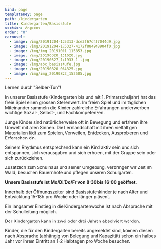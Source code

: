 ```yaml
---
kind: page
templateKey: page
path: /kindergarten
title: Kindergarten/Basisstufe
section: Angebot
order: "0"
carousel:
  - image: /img/20191204-175313-dce3f67d467044d9.jpg
  - image: /img/20191204-175327-4172f8849f8904f0.jpg
  - image: /img/img_20191001_115853.jpg
  - image: /img/20190328_151628.jpg
  - image: /img/20190527_141933-1-.jpg
  - image: /img/abc_basisstufe.jpg
  - image: /img/20190820_084325.jpg
  - image: /img/img_20190822_152505.jpg
---
```

Lernen durch "Selber-Tun"!

In unserer Basisstufe (Kindergarten bis und mit 1. Primarschuljahr) hat das freie Spiel einen grossen Stellenwert. Im freien Spiel und im täglichen Miteinander sammeln die Kinder zahlreiche Erfahrungen und erwerben wichtige Sozial-, Selbst-, und Fachkompetenzen. 

Junge Kinder sind natürlicherweise oft in Bewegung und erfahren ihre Umwelt mit allen Sinnen. Die Lernlandschaft mit ihren vielfältigen Materialien lädt zum Spielen, Verweilen, Entdecken, Ausprobieren und Erforschen ein. 

Seinem Rhythmus entsprechend kann ein Kind aktiv sein und sich entspannen, sich verausgaben und sich erholen, mit der Gruppe sein oder sich zurückziehen. 

Zusätzlich zum Schulhaus und seiner Umgebung, verbringen wir Zeit im Wald, besuchen Bauernhöfe und pflegen unseren Schulgarten. 

**Unsere Basisstufe ist Mo/Di/Do/Fr von 8:30 bis 16:00 geöffnet.** 

Innerhalb der Öffnungszeiten sind Basisstufenkinder je nach Alter und Entwicklung 15-18h pro Woche oder länger präsent.

Ein langsamer Einstieg in die Kindergartenwoche ist nach Absprache mit der Schulleitung möglich.

Der Kindergarten kann in zwei oder drei Jahren absolviert werden.

Kinder, die für den Kindergarten bereits angemeldet sind, können diesen nach Absprache (abhängig von Belegung und Kapazität) schon ein halbes Jahr vor ihrem Eintritt an 1-2 Halbtagen pro Woche besuchen.
